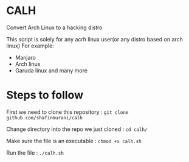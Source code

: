 # CALH
Convert Arch Linux to a hacking distro

This script is solely for any acrh linux user(or any distro based on arch linux)
For example:
- Manjaro
- Arch linux
- Garuda linux
and many more

# Steps to follow

First we need to clone this repository : `git clone github.com/shafinmurani/calh`

Change directory into the repo we just cloned : `cd calh/`

Make sure the file is an executable : `chmod +x calh.sh`

Run the file : `./calh.sh`
